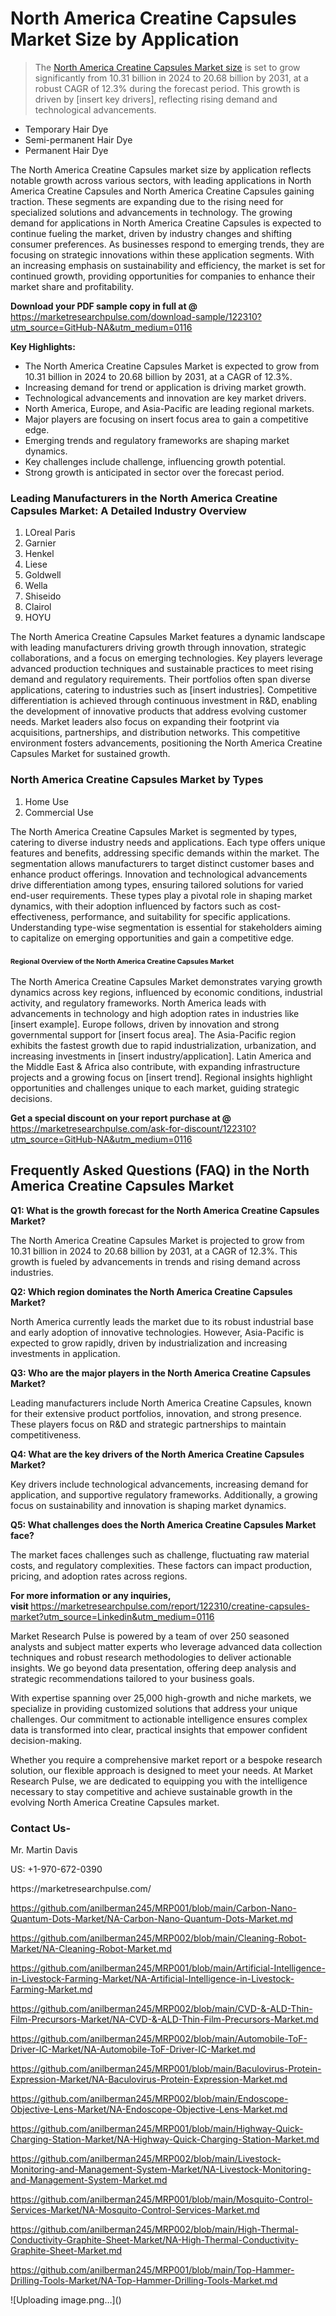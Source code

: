 <h1>North America Creatine Capsules Market&nbsp;Size by Application</h1><blockquote><p>The <a href="https://marketresearchpulse.com/download-sample/122310?utm_source=GitHub-NA&amp;utm_medium=0116">North America Creatine Capsules Market size</a> is set to grow significantly from 10.31 billion in 2024 to 20.68 billion by 2031, at a robust CAGR of 12.3% during the forecast period. This growth is driven by [insert key drivers], reflecting rising demand and technological advancements.</p></blockquote><ul><li>Temporary Hair Dye <li> Semi-permanent Hair Dye <li> Permanent Hair Dye</li></ul><p>The North America Creatine Capsules market size by application reflects notable growth across various sectors, with leading applications in North America Creatine Capsules and North America Creatine Capsules gaining traction. These segments are expanding due to the rising need for specialized solutions and advancements in technology. The growing demand for applications in North America Creatine Capsules is expected to continue fueling the market, driven by industry changes and shifting consumer preferences. As businesses respond to emerging trends, they are focusing on strategic innovations within these application segments. With an increasing emphasis on sustainability and efficiency, the market is set for continued growth, providing opportunities for companies to enhance their market share and profitability.</p><p><strong>Download your PDF sample copy in full at @ </strong><a href="https://marketresearchpulse.com/download-sample/122310?utm_source=GitHub-NA&amp;utm_medium=0116">https://marketresearchpulse.com/download-sample/122310?utm_source=GitHub-NA&amp;utm_medium=0116</a></p><p><strong>Key Highlights: </strong></p><ul><li>The North America Creatine Capsules Market is expected to grow from 10.31 billion in 2024 to 20.68 billion by 2031, at a CAGR of 12.3%.</li><li>Increasing demand for trend or application is driving market growth.</li><li>Technological advancements and innovation are key market drivers.</li><li>North America, Europe, and Asia-Pacific are leading regional markets.</li><li>Major players are focusing on insert focus area to gain a competitive edge.</li><li>Emerging trends and regulatory frameworks are shaping market dynamics.</li><li>Key challenges include challenge, influencing growth potential.</li><li>Strong growth is anticipated in sector over the forecast period.</li></ul><h3>Leading Manufacturers in the North America Creatine Capsules Market: A Detailed Industry Overview</h3><ol><li>LOreal Paris</li><li>Garnier</li><li>Henkel</li><li>Liese</li><li>Goldwell</li><li>Wella</li><li>Shiseido</li><li>Clairol</li><li>HOYU</li></ol><div class="flex max-w-full flex-col flex-grow"><div class="min-h-8 text-message flex w-full flex-col items-end gap-2 whitespace-normal break-words [.text-message+&amp;]:mt-5" dir="auto" data-message-author-role="assistant" data-message-id="fd8432e4-4910-450d-b182-61b7bfb0a01f" data-message-model-slug="gpt-4o"><div class="flex w-full flex-col gap-1 empty:hidden first:pt-[3px]"><div class="markdown prose w-full break-words dark:prose-invert light"><p>The North America Creatine Capsules Market features a dynamic landscape with leading manufacturers driving growth through innovation, strategic collaborations, and a focus on emerging technologies. Key players leverage advanced production techniques and sustainable practices to meet rising demand and regulatory requirements. Their portfolios often span diverse applications, catering to industries such as [insert industries]. Competitive differentiation is achieved through continuous investment in R&amp;D, enabling the development of innovative products that address evolving customer needs. Market leaders also focus on expanding their footprint via acquisitions, partnerships, and distribution networks. This competitive environment fosters advancements, positioning the North America Creatine Capsules Market for sustained growth.</p></div></div></div></div><h3>North America Creatine Capsules Market by Types</h3><ol><li>Home Use <li> Commercial Use</li></ol><div class="flex max-w-full flex-col flex-grow"><div class="min-h-8 text-message flex w-full flex-col items-end gap-2 whitespace-normal break-words [.text-message+&amp;]:mt-5" dir="auto" data-message-author-role="assistant" data-message-id="084470be-0bb7-4664-bddf-5156b4f41249" data-message-model-slug="gpt-4o-mini"><div class="flex w-full flex-col gap-1 empty:hidden first:pt-[3px]"><div class="markdown prose w-full break-words dark:prose-invert light"><p>The North America Creatine Capsules Market is segmented by types, catering to diverse industry needs and applications. Each type offers unique features and benefits, addressing specific demands within the market. The segmentation allows manufacturers to target distinct customer bases and enhance product offerings. Innovation and technological advancements drive differentiation among types, ensuring tailored solutions for varied end-user requirements. These types play a pivotal role in shaping market dynamics, with their adoption influenced by factors such as cost-effectiveness, performance, and suitability for specific applications. Understanding type-wise segmentation is essential for stakeholders aiming to capitalize on emerging opportunities and gain a competitive edge.</p></div></div></div></div><h3><span style="font-size: 11px;">Regional Overview of the North America Creatine Capsules Market</span></h3><div class="flex max-w-full flex-col flex-grow"><div class="min-h-8 text-message flex w-full flex-col items-end gap-2 whitespace-normal break-words [.text-message+&amp;]:mt-5" dir="auto" data-message-author-role="assistant" data-message-id="e9038762-ce64-4e30-91c9-9bd413514231" data-message-model-slug="gpt-4o-mini"><div class="flex w-full flex-col gap-1 empty:hidden first:pt-[3px]"><div class="markdown prose w-full break-words dark:prose-invert light"><p>The North America Creatine Capsules Market demonstrates varying growth dynamics across key regions, influenced by economic conditions, industrial activity, and regulatory frameworks. North America leads with advancements in technology and high adoption rates in industries like [insert example]. Europe follows, driven by innovation and strong governmental support for [insert focus area]. The Asia-Pacific region exhibits the fastest growth due to rapid industrialization, urbanization, and increasing investments in [insert industry/application]. Latin America and the Middle East &amp; Africa also contribute, with expanding infrastructure projects and a growing focus on [insert trend]. Regional insights highlight opportunities and challenges unique to each market, guiding strategic decisions.</p></div></div></div></div><p><strong>Get a special discount on your report purchase at @ </strong><a href="https://marketresearchpulse.com/ask-for-discount/122310?utm_source=GitHub-NA&amp;utm_medium=0116">https://marketresearchpulse.com/ask-for-discount/122310?utm_source=GitHub-NA&amp;utm_medium=0116</a></p><h2>Frequently Asked Questions (FAQ) in the North America Creatine Capsules Market</h2><p><strong>Q1: What is the growth forecast for the North America Creatine Capsules Market?</strong></p><p>The North America Creatine Capsules Market is projected to grow from 10.31 billion in 2024 to 20.68 billion by 2031, at a CAGR of 12.3%. This growth is fueled by advancements in trends and rising demand across industries.</p><p><strong>Q2: Which region dominates the North America Creatine Capsules Market?</strong></p><p>North America currently leads the market due to its robust industrial base and early adoption of innovative technologies. However, Asia-Pacific is expected to grow rapidly, driven by industrialization and increasing investments in application.</p><p><strong>Q3: Who are the major players in the North America Creatine Capsules Market?</strong></p><p>Leading manufacturers include North America Creatine Capsules, known for their extensive product portfolios, innovation, and strong presence. These players focus on R&amp;D and strategic partnerships to maintain competitiveness.</p><p><strong>Q4: What are the key drivers of the North America Creatine Capsules Market?</strong></p><p>Key drivers include technological advancements, increasing demand for application, and supportive regulatory frameworks. Additionally, a growing focus on sustainability and innovation is shaping market dynamics.</p><p><strong>Q5: What challenges does the North America Creatine Capsules Market face?</strong></p><p>The market faces challenges such as challenge, fluctuating raw material costs, and regulatory complexities. These factors can impact production, pricing, and adoption rates across regions.</p><p><strong>For more information or any inquiries, visit&nbsp;</strong><a href="https://marketresearchpulse.com/report/122310/creatine-capsules-market?utm_source=Linkedin&utm_medium=0116">https://marketresearchpulse.com/report/122310/creatine-capsules-market?utm_source=Linkedin&utm_medium=0116</a></p><p>Market Research Pulse is powered by a team of over 250 seasoned analysts and subject matter experts who leverage advanced data collection techniques and robust research methodologies to deliver actionable insights. We go beyond data presentation, offering deep analysis and strategic recommendations tailored to your business goals.</p><p>With expertise spanning over 25,000 high-growth and niche markets, we specialize in providing customized solutions that address your unique challenges. Our commitment to actionable intelligence ensures complex data is transformed into clear, practical insights that empower confident decision-making.</p><p>Whether you require a comprehensive market report or a bespoke research solution, our flexible approach is designed to meet your needs. At Market Research Pulse, we are dedicated to equipping you with the intelligence necessary to stay competitive and achieve sustainable growth in the evolving North America Creatine Capsules market.</p><h3><strong>Contact Us-</strong></h3><p>Mr. Martin Davis</p><p>US: +1-970-672-0390</p><p>https://marketresearchpulse.com/</p><p><a href="https://github.com/anilberman245/MRP001/blob/main/Carbon-Nano-Quantum-Dots-Market/NA-Carbon-Nano-Quantum-Dots-Market.md">https://github.com/anilberman245/MRP001/blob/main/Carbon-Nano-Quantum-Dots-Market/NA-Carbon-Nano-Quantum-Dots-Market.md</a></p><p><a href="https://github.com/anilberman245/MRP002/blob/main/Cleaning-Robot-Market/NA-Cleaning-Robot-Market.md">https://github.com/anilberman245/MRP002/blob/main/Cleaning-Robot-Market/NA-Cleaning-Robot-Market.md</a></p><p><a href="https://github.com/anilberman245/MRP001/blob/main/Artificial-Intelligence-in-Livestock-Farming-Market/NA-Artificial-Intelligence-in-Livestock-Farming-Market.md">https://github.com/anilberman245/MRP001/blob/main/Artificial-Intelligence-in-Livestock-Farming-Market/NA-Artificial-Intelligence-in-Livestock-Farming-Market.md</a></p><p><a href="https://github.com/anilberman245/MRP002/blob/main/CVD-&-ALD-Thin-Film-Precursors-Market/NA-CVD-&-ALD-Thin-Film-Precursors-Market.md">https://github.com/anilberman245/MRP002/blob/main/CVD-&-ALD-Thin-Film-Precursors-Market/NA-CVD-&-ALD-Thin-Film-Precursors-Market.md</a></p><p><a href="https://github.com/anilberman245/MRP002/blob/main/Automobile-ToF-Driver-IC-Market/NA-Automobile-ToF-Driver-IC-Market.md">https://github.com/anilberman245/MRP002/blob/main/Automobile-ToF-Driver-IC-Market/NA-Automobile-ToF-Driver-IC-Market.md</a></p><p><a href="https://github.com/anilberman245/MRP001/blob/main/Baculovirus-Protein-Expression-Market/NA-Baculovirus-Protein-Expression-Market.md">https://github.com/anilberman245/MRP001/blob/main/Baculovirus-Protein-Expression-Market/NA-Baculovirus-Protein-Expression-Market.md</a></p><p><a href="https://github.com/anilberman245/MRP002/blob/main/Endoscope-Objective-Lens-Market/NA-Endoscope-Objective-Lens-Market.md">https://github.com/anilberman245/MRP002/blob/main/Endoscope-Objective-Lens-Market/NA-Endoscope-Objective-Lens-Market.md</a></p><p><a href="https://github.com/anilberman245/MRP001/blob/main/Highway-Quick-Charging-Station-Market/NA-Highway-Quick-Charging-Station-Market.md">https://github.com/anilberman245/MRP001/blob/main/Highway-Quick-Charging-Station-Market/NA-Highway-Quick-Charging-Station-Market.md</a></p><p><a href="https://github.com/anilberman245/MRP002/blob/main/Livestock-Monitoring-and-Management-System-Market/NA-Livestock-Monitoring-and-Management-System-Market.md">https://github.com/anilberman245/MRP002/blob/main/Livestock-Monitoring-and-Management-System-Market/NA-Livestock-Monitoring-and-Management-System-Market.md</a></p><p><a href="https://github.com/anilberman245/MRP001/blob/main/Mosquito-Control-Services-Market/NA-Mosquito-Control-Services-Market.md">https://github.com/anilberman245/MRP001/blob/main/Mosquito-Control-Services-Market/NA-Mosquito-Control-Services-Market.md</a></p><p><a href="https://github.com/anilberman245/MRP002/blob/main/High-Thermal-Conductivity-Graphite-Sheet-Market/NA-High-Thermal-Conductivity-Graphite-Sheet-Market.md">https://github.com/anilberman245/MRP002/blob/main/High-Thermal-Conductivity-Graphite-Sheet-Market/NA-High-Thermal-Conductivity-Graphite-Sheet-Market.md</a></p><p><a href="https://github.com/anilberman245/MRP001/blob/main/Top-Hammer-Drilling-Tools-Market/NA-Top-Hammer-Drilling-Tools-Market.md">https://github.com/anilberman245/MRP001/blob/main/Top-Hammer-Drilling-Tools-Market/NA-Top-Hammer-Drilling-Tools-Market.md</a></p>
![Uploading image.png…]()
